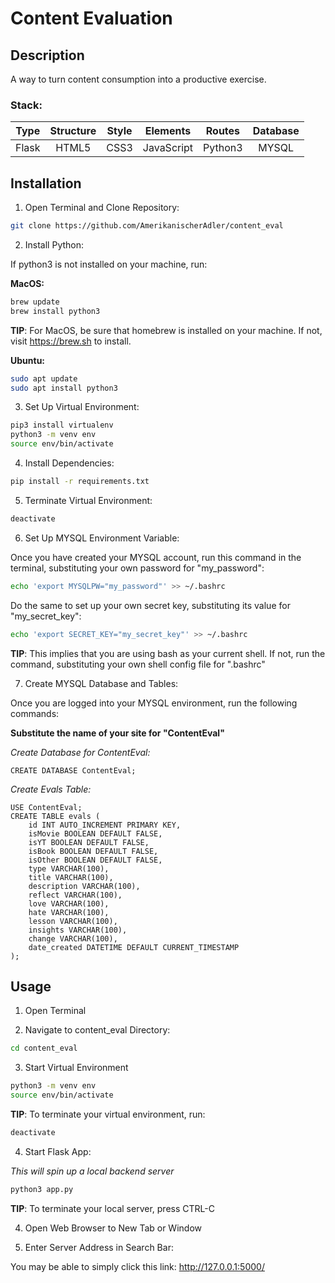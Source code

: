 # Content Evaluation

## Description

A way to turn content consumption into a productive exercise.

### Stack:

| Type  | Structure | Style | Elements   | Routes  | Database |
| :---: | :-------: | :---: | :--------: | :-----: | :------: |
| Flask | HTML5     | CSS3  | JavaScript | Python3 | MYSQL    |

## Installation

1) Open Terminal and Clone Repository:

```bash
git clone https://github.com/AmerikanischerAdler/content_eval
```

2) Install Python:

If python3 is not installed on your machine, run:

**MacOS:**

```bash
brew update 
brew install python3
``` 

**TIP**: For MacOS, be sure that homebrew is installed on your machine. If not, visit https://brew.sh to install.

**Ubuntu:**

```bash
sudo apt update 
sudo apt install python3
```

3) Set Up Virtual Environment:

```bash
pip3 install virtualenv
python3 -m venv env
source env/bin/activate
```

4) Install Dependencies:

```bash
pip install -r requirements.txt
```

5) Terminate Virtual Environment:

```bash 
deactivate
```

6) Set Up MYSQL Environment Variable:

Once you have created your MYSQL account, run this command in the terminal, substituting your own password for "my_password":

```bash
echo 'export MYSQLPW="my_password"' >> ~/.bashrc
```

Do the same to set up your own secret key, substituting its value for "my_secret_key":

```bash
echo 'export SECRET_KEY="my_secret_key"' >> ~/.bashrc
```

**TIP**: This implies that you are using bash as your current shell. If not, run
the command, substituting your own shell config file for ".bashrc"

7) Create MYSQL Database and Tables:

Once you are logged into your MYSQL environment, run the following commands:

**Substitute the name of your site for "ContentEval"**

*Create Database for ContentEval:*

```mysql
CREATE DATABASE ContentEval;
```

*Create Evals Table:*

```mysql
USE ContentEval;
CREATE TABLE evals (
    id INT AUTO_INCREMENT PRIMARY KEY,
    isMovie BOOLEAN DEFAULT FALSE,
    isYT BOOLEAN DEFAULT FALSE,
    isBook BOOLEAN DEFAULT FALSE,
    isOther BOOLEAN DEFAULT FALSE,
    type VARCHAR(100),
    title VARCHAR(100),
    description VARCHAR(100),
    reflect VARCHAR(100),
    love VARCHAR(100),
    hate VARCHAR(100),
    lesson VARCHAR(100),
    insights VARCHAR(100),
    change VARCHAR(100),
    date_created DATETIME DEFAULT CURRENT_TIMESTAMP
);
``` 

## Usage

1) Open Terminal

2) Navigate to content_eval Directory:

```bash
cd content_eval
```

3) Start Virtual Environment

```bash
python3 -m venv env
source env/bin/activate
```

**TIP**: To terminate your virtual environment, run:

```bash
deactivate
```

4) Start Flask App:

*This will spin up a local backend server*

```bash
python3 app.py
```

**TIP**: To terminate your local server, press CTRL-C

4) Open Web Browser to New Tab or Window

5) Enter Server Address in Search Bar:

You may be able to simply click this link: http://127.0.0.1:5000/

